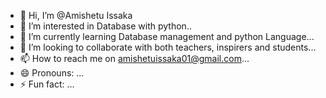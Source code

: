 - 👋 Hi, I’m @Amishetu Issaka 
- 👀 I’m interested in Database with python..
- 🌱 I’m currently learning Database management and python Language...
- 💞️ I’m looking to collaborate with both teachers, inspirers and students...
- 📫 How to reach me on amishetuissaka01@gmail.com...
- 😄 Pronouns: ...
- ⚡ Fun fact: ...

<!---
Amishetu20/Amishetu20 is a ✨ special ✨ repository because its `README.md` (this file) appears on your GitHub profile.
You can click the Preview link to take a look at your changes.
--->
